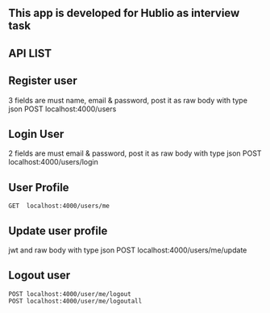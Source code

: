 ## This app is developed for Hublio as interview task

## API LIST
## Register user 
3 fields are must name, email & password, post it as raw body with type json
    POST localhost:4000/users 
## Login User 
2 fields are must email & password, post it as raw body with type json
    POST localhost:4000/users/login
## User Profile 
    GET  localhost:4000/users/me
## Update user profile
jwt and raw body with type json
    POST localhost:4000/users/me/update
## Logout user
    POST localhost:4000/user/me/logout
    POST localhost:4000/user/me/logoutall

